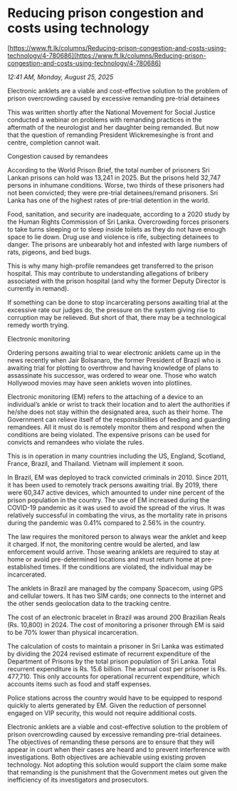 # Reducing prison congestion and costs using technology

[https://www.ft.lk/columns/Reducing-prison-congestion-and-costs-using-technology/4-780686](https://www.ft.lk/columns/Reducing-prison-congestion-and-costs-using-technology/4-780686)

*12:41 AM, Monday, August 25, 2025*

Electronic anklets are a viable and cost-effective solution to the problem of prison overcrowding caused by excessive remanding pre-trial detainees

This was written shortly after the National Movement for Social Justice conducted a webinar on problems with remanding practices in the aftermath of the neurologist and her daughter being remanded. But now that the question of remanding President Wickremesinghe is front and centre, completion cannot wait.

Congestion caused by remandees

According to the World Prison Brief, the total number of prisoners Sri Lankan prisons can hold was 13,241 in 2025. But the prisons held 32,747 persons in inhumane conditions. Worse, two thirds of these prisoners had not been convicted; they were pre-trial detainees/remand prisoners. Sri Lanka has one of the highest rates of pre-trial detention in the world.

Food, sanitation, and security are inadequate, according to a 2020 study by the Human Rights Commission of Sri Lanka. Overcrowding forces prisoners to take turns sleeping or to sleep inside toilets as they do not have enough space to lie down. Drug use and violence is rife, subjecting detainees to danger. The prisons are unbearably hot and infested with large numbers of rats, pigeons, and bed bugs.

This is why many high-profile remandees get transferred to the prison hospital. This may contribute to understanding allegations of bribery associated with the prison hospital (and why the former Deputy Director is currently in remand).

If something can be done to stop incarcerating persons awaiting trial at the excessive rate our judges do, the pressure on the system giving rise to corruption may be relieved. But short of that, there may be a technological remedy worth trying.

Electronic monitoring

Ordering persons awaiting trial to wear electronic anklets came up in the news recently when Jair Bolsanaro, the former President of Brazil who is awaiting trial for plotting to overthrow and having knowledge of plans to assassinate his successor, was ordered to wear one. Those who watch Hollywood movies may have seen anklets woven into plotlines.

Electronic monitoring (EM) refers to the attaching of a device to an individual’s ankle or wrist to track their location and to alert the authorities if he/she does not stay within the designated area, such as their home. The Government can relieve itself of the responsibilities of feeding and guarding remandees. All it must do is remotely monitor them and respond when the conditions are being violated. The expensive prisons can be used for convicts and remandees who violate the rules.

This is in operation in many countries including the US, England, Scotland, France, Brazil, and Thailand. Vietnam will implement it soon.

In Brazil, EM was deployed to track convicted criminals in 2010. Since 2011, it has been used to remotely track persons awaiting trial. By 2019, there were 60,347 active devices, which amounted to under nine percent of the prison population in the country. The use of EM increased during the COVID-19 pandemic as it was used to avoid the spread of the virus. It was relatively successful in combating the virus, as the mortality rate in prisons during the pandemic was 0.41% compared to 2.56% in the country.

The law requires the monitored person to always wear the anklet and keep it charged. If not, the monitoring centre would be alerted, and law enforcement would arrive. Those wearing anklets are required to stay at home or avoid pre-determined locations and must return home at pre-established times. If the conditions are violated, the individual may be incarcerated.

The anklets in Brazil are managed by the company Spacecom, using GPS and cellular towers. It has two SIM cards; one connects to the internet and the other sends geolocation data to the tracking centre.

The cost of an electronic bracelet in Brazil was around 200 Brazilian Reals (Rs. 10,800) in 2024. The cost of monitoring a prisoner through EM is said to be 70% lower than physical incarceration.

The calculation of costs to maintain a prisoner in Sri Lanka was estimated by dividing the 2024 revised estimate of recurrent expenditure of the Department of Prisons by the total prison population of Sri Lanka. Total recurrent expenditure is Rs. 15.6 billion. The annual cost per prisoner is Rs. 477,710. This only accounts for operational recurrent expenditure, which accounts items such as food and staff expenses.

Police stations across the country would have to be equipped to respond quickly to alerts generated by EM. Given the reduction of personnel engaged on VIP security, this would not require additional costs.

Electronic anklets are a viable and cost-effective solution to the problem of prison overcrowding caused by excessive remanding pre-trial detainees. The objectives of remanding these persons are to ensure that they will appear in court when their cases are heard and to prevent interference with investigations. Both objectives are achievable using existing proven technology. Not adopting this solution would support the claim some make that remanding is the punishment that the Government metes out given the inefficiency of its investigators and prosecutors.

